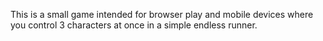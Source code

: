 This is a small game intended for browser play and mobile devices where you control 3 characters at once in a simple endless runner.
